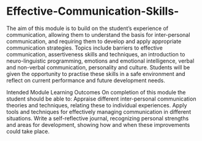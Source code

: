 # Effective-Communication-Skills-
The aim of this module is to build on the student’s experience of communication, allowing them to understand the basis for inter-personal communication, and requiring them to develop and apply appropriate communication strategies. Topics include barriers to effective communication, assertiveness skills and techniques, an introduction to neuro-linguistic programming, emotions and emotional intelligence, verbal and non-verbal communication, personality and culture. Students will be given the opportunity to practise these skills in a safe environment and reflect on current performance and future development needs.

Intended Module Learning Outcomes
On completion of this module the student should be able to:
Appraise different inter-personal communication theories and techniques, relating these to individual experiences. 
Apply tools and techniques for effectively managing communication in different situations.
Write a self-reflective journal, recognizing personal strengths and areas for development, showing how and when these improvements could take place.
